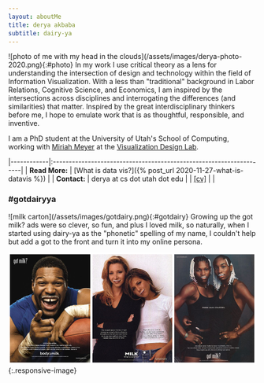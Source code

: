 ```yaml
---
layout: aboutMe
title: derya akbaba
subtitle: dairy-ya
---
```


<div class="content" markdown="1">
![photo of me with my head in the clouds](/assets/images/derya-photo-2020.png){:#photo}
In my work I use critical theory as a lens for understanding the intersection of design and technology within the field of Information Visualization. With a less than "traditional" background in Labor Relations, Cognitive Science, and Economics, I am inspired by the intersections across disciplines and interrogating the differences (and similarities) that matter. Inspired by the great interdisciplinary thinkers before me, I hope to emulate work that is as thoughtful, responsible, and inventive.
</div>

I am a PhD student at the University of Utah's School of Computing, working with [Miriah Meyer](https://www.cs.utah.edu/~miriah) at the [Visualization Design Lab](https://vdl.sci.utah.edu/).

|------------|:--------------------------------------------------------------------|
| **Read More:** | [What is data vis?]({% post_url 2020-11-27-what-is-datavis %}) |
| **Contact:** | derya at cs dot utah dot edu |
| [[cv]](/assets/images/Akbaba-CV.pdf) | |

### \#gotdairyya

<div class="content" markdown="1">
![milk carton](/assets/images/gotdairy.png){:#gotdairy}
Growing up the got milk? ads were so clever, so fun, and plus I loved milk, so naturally, when I started using dairy-ya as the "phonetic" spelling of my name, I couldn't help but add a got to the front and turn it into my online persona.
</div>

![90s got milk? ads](/assets/images/gotmilk.png){:.responsive-image}
